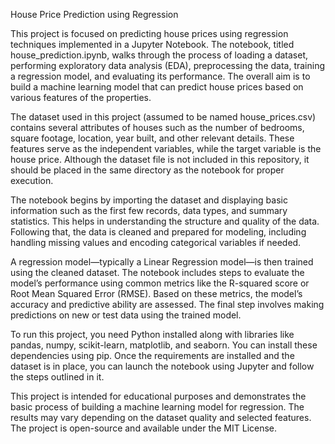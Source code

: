 House Price Prediction using Regression

This project is focused on predicting house prices using regression techniques implemented in a Jupyter Notebook. The notebook, titled house_prediction.ipynb, walks through the process of loading a dataset, performing exploratory data analysis (EDA), preprocessing the data, training a regression model, and evaluating its performance. The overall aim is to build a machine learning model that can predict house prices based on various features of the properties.

The dataset used in this project (assumed to be named house_prices.csv) contains several attributes of houses such as the number of bedrooms, square footage, location, year built, and other relevant details. These features serve as the independent variables, while the target variable is the house price. Although the dataset file is not included in this repository, it should be placed in the same directory as the notebook for proper execution.

The notebook begins by importing the dataset and displaying basic information such as the first few records, data types, and summary statistics. This helps in understanding the structure and quality of the data. Following that, the data is cleaned and prepared for modeling, including handling missing values and encoding categorical variables if needed.

A regression model—typically a Linear Regression model—is then trained using the cleaned dataset. The notebook includes steps to evaluate the model’s performance using common metrics like the R-squared score or Root Mean Squared Error (RMSE). Based on these metrics, the model’s accuracy and predictive ability are assessed. The final step involves making predictions on new or test data using the trained model.

To run this project, you need Python installed along with libraries like pandas, numpy, scikit-learn, matplotlib, and seaborn. You can install these dependencies using pip. Once the requirements are installed and the dataset is in place, you can launch the notebook using Jupyter and follow the steps outlined in it.

This project is intended for educational purposes and demonstrates the basic process of building a machine learning model for regression. The results may vary depending on the dataset quality and selected features. The project is open-source and available under the MIT License.
